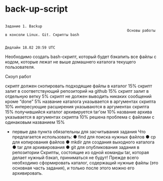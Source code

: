 # back-up-script
																						Задание 1. Backup
															Основы работы в консоли Linux. Git. Скрипты bash

																					Дедлайн 18.02 20:59 UTC

Необходимо создать bash-скрипт, который будет бэкапить все файлы с кодом, которые
лежат не выше домашнего каталога текущего пользователя.

Скоуп работ

скрипт должен скопировать подходящие файлы в каталог 15%
скрипт залит в соответствующий репозиторий на github 15%
скрипт залит в отдельную ветку 5%
скрипт не должен выводить никаких сообщений кроме “done” 5%
название каталога указывается в аргументах скрипта 10%
интересующие расширения указываются в аргументах скрипта 15%
получившийся каталог архивируется tar’ом 10%
название архива указывается в аргументах скрипта 10%
решена проблема с файлами с одинаковым названием 15%
* первые два пункта обязательны для засчитывания задания
Что предлагается использовать:
● find для поиска нужных файлов
● cp для копирования файлов
● mkdir для создания выходного каталога
● tar для архивирования
● git для опубликования задания в репозитории
Скрипты, состоящие из одной команды tar, которая делает нужный бэкап,
приниматься не будут! Прежде всего необходимо сформировать каталог,
содержащий нужные файлы (это основная часть задания), и только после этого
можно его архивировать.
